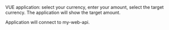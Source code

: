 VUE application: select your currency, enter your amount, select the target currency. The application will show the target amount.

Application will connect to my-web-api.
